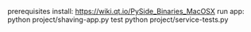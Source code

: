 prerequisites install: https://wiki.qt.io/PySide_Binaries_MacOSX
run app: python project/shaving-app.py
test python project/service-tests.py